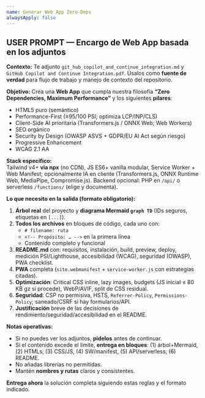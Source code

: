 ```yaml
---
name: Generar Web App Zero-Deps
alwaysApply: false
---
```


## USER PROMPT — Encargo de Web App basada en los adjuntos

**Contexto:** Te adjunto `git_hub_copilot_and_continue_integration.md` y `GitHub Copilot and Continue Integration.pdf`. Úsalos como **fuente de verdad** para flujo de trabajo y manejo de contexto del repositorio.

**Objetivo:** Crea una **Web App** que cumpla nuestra filosofía **“Zero Dependencies, Maximum Performance”** y los siguientes **pilares**:
- HTML5 puro (semántico)  
- Performance-First (≥95/100 PSI; optimiza LCP/INP/CLS)  
- Client-Side AI prioritaria (Transformers.js / ONNX Web; Web Workers)  
- SEO orgánico  
- Security by Design (OWASP ASVS + GDPR/EU AI Act según riesgo)  
- Progressive Enhancement  
- WCAG 2.1 AA

**Stack específico:**  
Tailwind v4+ **via npx** (no CDN), JS ES6+ vanilla modular, Service Worker + Web Manifest; opcionalmente IA en cliente (Transformers.js, ONNX Runtime Web, MediaPipe, Compromise.js). Backend opcional: PHP en `/api/` o serverless `/functions/` (elige y documenta).

**Lo que necesito en la salida (formato obligatorio):**
1) **Árbol real** del proyecto y **diagrama Mermaid `graph TD`** (IDs seguros, etiquetas en `[...]`).  
2) **Todos los archivos** en bloques de código, cada uno con:  
   - `# filename: ruta`  
   - `<!-- Propósito: … -->` en la primera línea  
   - Contenido completo y funcional  
3) **README.md** con: requisitos, instalación, build, preview, deploy, medición PSI/Lighthouse, accesibilidad (WCAG), seguridad (OWASP), PWA checklist.  
4) **PWA** completa (`site.webmanifest` + `service-worker.js` con estrategias citadas).  
5) **Optimización**: Critical CSS inline, lazy images, budgets (JS inicial ≤ 80 KB gz si procede), WebP/AVIF, split de CSS residual.  
6) **Seguridad**: CSP no permisiva, HSTS, `Referrer-Policy`, `Permissions-Policy`; saneado/CSRF si hay formularios/API.  
7) **Justificación** breve de las decisiones de rendimiento/seguridad/accesibilidad en el README.

**Notas operativas:**
- Si no puedes ver los adjuntos, **pídelos** antes de continuar.  
- Si el contenido excede el límite, **entrega en bloques**: (1) árbol+Mermaid, (2) HTMLs, (3) CSS/JS, (4) SW/manifest, (5) API/serverless, (6) README.  
- No añadas librerías no permitidas.  
- Mantén **nombres y rutas** claros y consistentes.

**Entrega ahora** la solución completa siguiendo estas reglas y el formato indicado.